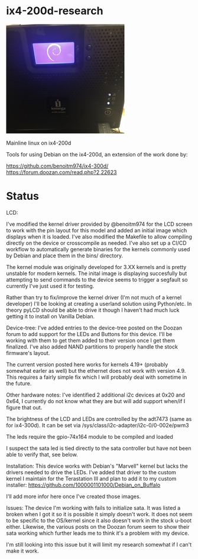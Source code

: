 ix4-200d-research
========
![alt text](https://github.com/1000001101000/ix4-200d-research/raw/master/.img/CE157618-AECE-4693-A405-F29781FA5CDE.jpeg)

Mainline linux on ix4-200d

Tools for using Debian on the ix4-200d, an extension of the work done by:

https://github.com/benoitm974/ix4-300d/ <br/>
https://forum.doozan.com/read.php?2,22623


Status
========
LCD:

I've modified the kernel driver provided by @benoitm974 for the LCD screen to work with the pin layout for this model and added an initial image which displays when it is loaded. I've also modified the Makefile to allow compiling directly on the device or crosscompile as needed. I've also set up a CI/CD workflow to automatically generate binaries for the kernels commonly used by Debian and place them in the bins/ directory.

The kernel module was originally developed for 3.XX kernels and is pretty unstable for modern kernels. The inital image is displaying succesfully but attempting to send commands to the device seems to trigger a segfault so currently I've just used it for testing. 

Rather than try to fix/improve the kernel driver (I'm not much of a kernel developer) I'll be looking at creating a userland solution using Python/etc. In theory pyLCD should be able to drive it though I haven't had much luck getting it to install on Vanilla Debian.

Device-tree:
I've added entries to the device-tree posted on the Doozan forum to add support for the LEDs and Buttons for this device. I'll be working with them to get them added to their version once I get them finalized. I've also added NAND partitions to properly handle the stock firmware's layout. 

The current version posted here works for kernels 4.19+ (probably somewhat earler as well) but the ethernet does not work with version 4.9. This requires a fairly simple fix which I will probably deal with sometime in the future. 

Other hardware notes:
I've identified 2 additional i2c devices at 0x20 and 0x64, I currently do not know what they are but will add support when/if I figure that out.

The brightness of the LCD and LEDs are controlled by the adt7473 (same as for ix4-300d). It can be set via /sys/class/i2c-adapter/i2c-0/0-002e/pwm3

The leds require the gpio-74x164 module to be compiled and loaded

I suspect the sata led is tied directly to the sata controller but have not been able to verify that, see below.

Installation:
This device works with Debian's "Marvell" kernel but lacks the drivers needed to drive the LEDs. I've added that driver to the custom kernel I maintain for the Terastation III and plan to add it to my custom installer:
https://github.com/1000001101000/Debian_on_Buffalo

I'll add more infor here once I've created those images.

Issues:
The device I'm working with fails to initialize sata. It was listed a broken when I got it so it is possible it simply doesn't work. It does not seem to be specific to the OS/kernel since it also doesn't work in the stock u-boot either. Likewise, the various posts on the Doozan forum seem to show their sata working which further leads me to think it's a problem with my device.

I'm still looking into this issue but it will limit my research somewhat if I can't make it work.




